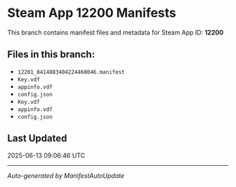 # Steam App 12200 Manifests

This branch contains manifest files and metadata for Steam App ID: **12200**

## Files in this branch:
- `12201_8414883404224460046.manifest`
- `Key.vdf`
- `appinfo.vdf`
- `config.json`
- `Key.vdf`
- `appinfo.vdf`
- `config.json`

## Last Updated
2025-06-13 09:06:46 UTC

---
*Auto-generated by ManifestAutoUpdate*
